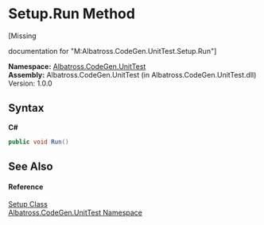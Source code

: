 # Setup.Run Method 
 

\[Missing <summary> documentation for "M:Albatross.CodeGen.UnitTest.Setup.Run"\]

**Namespace:**&nbsp;<a href="56BAD780">Albatross.CodeGen.UnitTest</a><br />**Assembly:**&nbsp;Albatross.CodeGen.UnitTest (in Albatross.CodeGen.UnitTest.dll) Version: 1.0.0

## Syntax

**C#**<br />
``` C#
public void Run()
```


## See Also


#### Reference
<a href="F61C5A40">Setup Class</a><br /><a href="56BAD780">Albatross.CodeGen.UnitTest Namespace</a><br />